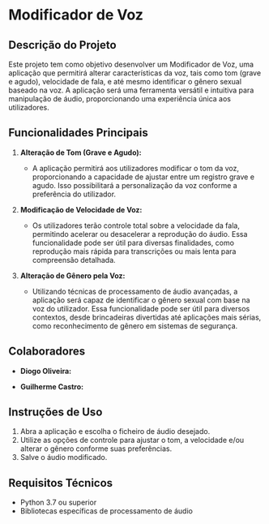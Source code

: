 # Modificador de Voz

## Descrição do Projeto

Este projeto tem como objetivo desenvolver um Modificador de Voz, uma aplicação que permitirá alterar características da voz, tais como tom (grave e agudo), velocidade de fala, e até mesmo identificar o gênero sexual baseado na voz. A aplicação será uma ferramenta versátil e intuitiva para manipulação de áudio, proporcionando uma experiência única aos utilizadores.

## Funcionalidades Principais

1. **Alteração de Tom (Grave e Agudo):**
   - A aplicação permitirá aos utilizadores modificar o tom da voz, proporcionando a capacidade de ajustar entre um registro grave e agudo. Isso possibilitará a personalização da voz conforme a preferência do utilizador.

2. **Modificação de Velocidade de Voz:**
   - Os utilizadores terão controle total sobre a velocidade da fala, permitindo acelerar ou desacelerar a reprodução do áudio. Essa funcionalidade pode ser útil para diversas finalidades, como reprodução mais rápida para transcrições ou mais lenta para compreensão detalhada.

3. **Alteração de Gênero pela Voz:**
   - Utilizando técnicas de processamento de áudio avançadas, a aplicação será capaz de identificar o gênero sexual com base na voz do utilizador. Essa funcionalidade pode ser útil para diversos contextos, desde brincadeiras divertidas até aplicações mais sérias, como reconhecimento de gênero em sistemas de segurança.

## Colaboradores

- **Diogo Oliveira:**

- **Guilherme Castro:**


## Instruções de Uso

1. Abra a aplicação e escolha o ficheiro de áudio desejado.
2. Utilize as opções de controle para ajustar o tom, a velocidade e/ou alterar o gênero conforme suas preferências.
3. Salve o áudio modificado.

## Requisitos Técnicos

- Python 3.7 ou superior
- Bibliotecas específicas de processamento de áudio
